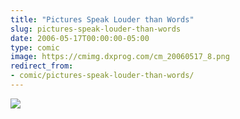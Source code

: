 ```yaml
---
title: "Pictures Speak Louder than Words"
slug: pictures-speak-louder-than-words
date: 2006-05-17T00:00:00-05:00
type: comic
image: https://cmimg.dxprog.com/cm_20060517_8.png
redirect_from:
- comic/pictures-speak-louder-than-words/
---
```

[![](https://cmimg.dxprog.com/cm_20060517_8.png)](https://cmimg.dxprog.com/cm_20060517_8.png)


